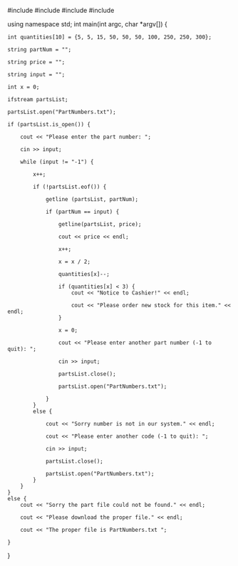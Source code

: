 #include <iostream>
#include <string>
#include <fstream>
#include <iomanip>

using namespace std;
int main(int argc, char *argv[]) {
	
	int quantities[10] = {5, 5, 15, 50, 50, 50, 100, 250, 250, 300};
	
	string partNum = "";
	
	string price = "";
	
	string input = "";
	
	int x = 0;
	
	ifstream partsList;
	
	partsList.open("PartNumbers.txt");
	
	if (partsList.is_open()) {
		
		cout << "Please enter the part number: ";
		
		cin >> input;
		
		while (input != "-1") {
			
			x++;
			
			if (!partsList.eof()) {
				
				getline (partsList, partNum);
								
				if (partNum == input) {
					
					getline(partsList, price);
					
					cout << price << endl;
					
					x++;
					
					x = x / 2;
					
					quantities[x]--;
					
					if (quantities[x] < 3) {
						cout << "Notice to Cashier!" << endl;
						
						cout << "Please order new stock for this item." << endl;
					}
					
					x = 0;
					
					cout << "Please enter another part number (-1 to quit): ";
					
					cin >> input;
					
					partsList.close();
					
					partsList.open("PartNumbers.txt");
					
				}
			}
			else {
						
				cout << "Sorry number is not in our system." << endl;
						
				cout << "Please enter another code (-1 to quit): ";
						
				cin >> input;
						
				partsList.close();
						
				partsList.open("PartNumbers.txt");
			}
		}
	}
	else {
		cout << "Sorry the part file could not be found." << endl;
		
		cout << "Please download the proper file." << endl;
		
		cout << "The proper file is PartNumbers.txt ";
	
	}
}
